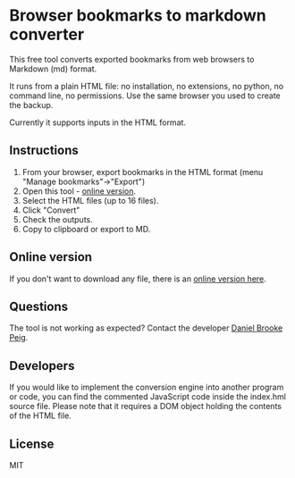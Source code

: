 # Browser bookmarks to markdown converter

This free tool converts exported bookmarks from web browsers to Markdown (md) format.

It runs from a plain HTML file: no installation, no extensions, no python, no command line, no permissions. Use the same browser you used to create the backup.

Currently it supports inputs in the HTML format.

## Instructions
1. From your browser, export bookmarks in the HTML format (menu "Manage bookmarks"->"Export")
2. Open this tool - [online version](https://www.danbp.org/bookmarks2md.html).
3. Select the HTML files (up to 16 files).
4. Click "Convert"
5. Check the outputs.
6. Copy to clipboard or export to MD.

## Online version
If you don't want to download any file, there is an [online version here](https://www.danbp.org/bookmarks2md.html).

## Questions
The tool is not working as expected? Contact the developer <a href="https://www.danbp.org">Daniel Brooke Peig</a>.

## Developers
If you would like to implement the conversion engine into another program or code, you can find the commented JavaScript code inside the index.hml source file. Please note that it requires a DOM object holding the contents of the HTML file.

## License
MIT

